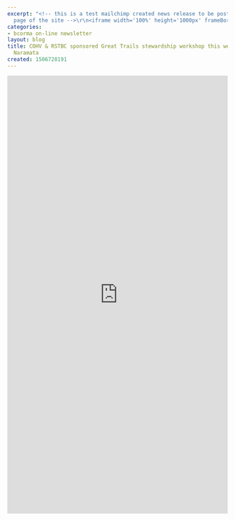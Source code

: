 ```yaml
---
excerpt: "<!-- this is a test mailchimp created news release to be posted to front
  page of the site -->\r\n<iframe width='100%' height='1000px' frameBorder='0' src='http://mailchi.mp/4b0e1767f0f1/bcorma-great-trails-workshop-at-smethust-this-weekend-learn-all-about-trail-stewardship-meet-riders'></iframe>\r\n"
categories:
- bcorma on-line newsletter
layout: blog
title: COHV & RSTBC sponsored Great Trails stewardship workshop this weekend at Smethurst,
  Naramata
created: 1506728191
---
```

<!-- this is a test mailchimp created news release to be posted to front page of the site -->
<iframe width='100%' height='1000px' frameBorder='0' src='http://mailchi.mp/4b0e1767f0f1/bcorma-great-trails-workshop-at-smethust-this-weekend-learn-all-about-trail-stewardship-meet-riders'></iframe>
